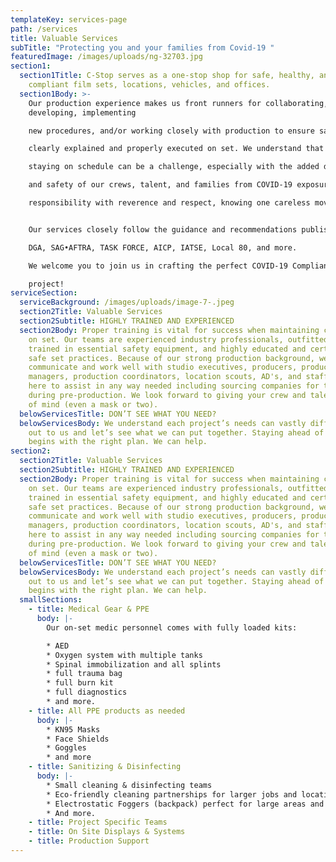 ```yaml
---
templateKey: services-page
path: /services
title: Valuable Services
subTitle: "Protecting you and your families from Covid-19 "
featuredImage: /images/uploads/ng-32703.jpg
section1:
  section1Title: C-Stop serves as a one-stop shop for safe, healthy, and COVID-19
    compliant film sets, locations, vehicles, and offices.
  section1Body: >-
    Our production experience makes us front runners for collaborating,
    developing, implementing

    new procedures, and/or working closely with production to ensure safety requirements are

    clearly explained and properly executed on set. We understand that staying on budget, while

    staying on schedule can be a challenge, especially with the added duty of protecting the health

    and safety of our crews, talent, and families from COVID-19 exposure. We approach this

    responsibility with reverence and respect, knowing one careless move can put us all at risk.


    Our services closely follow the guidance and recommendations published by the CDC, OSHA,

    DGA, SAG•AFTRA, TASK FORCE, AICP, IATSE, Local 80, and more.

    We welcome you to join us in crafting the perfect COVID-19 Compliance Package for your next

    project!
serviceSection:
  serviceBackground: /images/uploads/image-7-.jpeg
  section2Title: Valuable Services
  section2Subtitle: HIGHLY TRAINED AND EXPERIENCED
  section2Body: Proper training is vital for success when maintaining compliance
    on set. Our teams are experienced industry professionals, outfitted and
    trained in essential safety equipment, and highly educated and certified in
    safe set practices. Because of our strong production background, we
    communicate and work well with studio executives, producers, production
    managers, production coordinators, location scouts, AD's, and staff. We are
    here to assist in any way needed including sourcing companies for testing
    during pre-production. We look forward to giving your crew and talent peace
    of mind (even a mask or two).
  belowServicesTitle: DON’T SEE WHAT YOU NEED?
  belowServicesBody: We understand each project’s needs can vastly differ. Reach
    out to us and let’s see what we can put together. Staying ahead of COVID-19
    begins with the right plan. We can help.
section2:
  section2Title: Valuable Services
  section2Subtitle: HIGHLY TRAINED AND EXPERIENCED
  section2Body: Proper training is vital for success when maintaining compliance
    on set. Our teams are experienced industry professionals, outfitted and
    trained in essential safety equipment, and highly educated and certified in
    safe set practices. Because of our strong production background, we
    communicate and work well with studio executives, producers, production
    managers, production coordinators, location scouts, AD's, and staff. We are
    here to assist in any way needed including sourcing companies for testing
    during pre-production. We look forward to giving your crew and talent peace
    of mind (even a mask or two).
  belowServicesTitle: DON’T SEE WHAT YOU NEED?
  belowServicesBody: We understand each project’s needs can vastly differ. Reach
    out to us and let’s see what we can put together. Staying ahead of COVID-19
    begins with the right plan. We can help.
  smallSections:
    - title: Medical Gear & PPE
      body: |-
        Our on-set medic personnel comes with fully loaded kits:

        * AED
        * Oxygen system with multiple tanks
        * Spinal immobilization and all splints
        * full trauma bag
        * full burn kit
        * full diagnostics
        * and more.
    - title: All PPE products as needed
      body: |-
        * KN95 Masks
        * Face Shields
        * Goggles
        * and more
    - title: Sanitizing & Disinfecting
      body: |-
        * Small cleaning & disinfecting teams
        * Eco-friendly cleaning partnerships for larger jobs and locations
        * Electrostatic Foggers (backpack) perfect for large areas and spaces
        * And more.
    - title: Project Specific Teams
    - title: On Site Displays & Systems
    - title: Production Support
---
```

